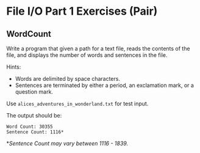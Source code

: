 # File I/O Part 1 Exercises (Pair)

## WordCount


Write a program that given a  path for a text file, reads the contents of the file, and displays the number of words and sentences in the file.


Hints: 
- Words are delimited by space characters.
- Sentences are terminated by either a period, an exclamation mark, or a question mark.

Use `alices_adventures_in_wonderland.txt` for test input.

The output should be:
```
Word Count: 30355
Sentence Count: 1116*
```
**Sentence Count may vary between 1116 - 1839.*
